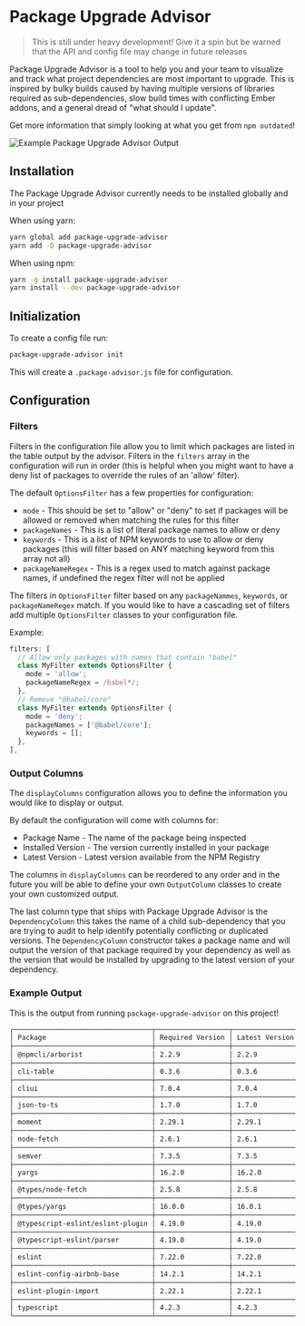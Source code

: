 # Package Upgrade Advisor


> This is still under heavy development! Give it a spin but be warned that the API and config file may change in future releases

Package Upgrade Advisor is a tool to help you and your team to visualize and track what project dependencies are most important to upgrade.
This is inspired by bulky builds caused by having multiple versions of libraries required as sub-dependencies, slow build times with conflicting Ember addons, and a general dread of "what should I update".

Get more information that simply looking at what you get from `npm outdated`!

![Example Package Upgrade Advisor Output](https://p192.p3.n0.cdn.getcloudapp.com/items/p9ubd1J7/53b2639f-cc30-476c-83ba-97a5a9406729.jpg?v=32a3cc38a597c06d8b393d1b115a043c)

## Installation

The Package Upgrade Advisor currently needs to be installed globally and in your project

When using yarn:

```sh
yarn global add package-upgrade-advisor
yarn add -D package-upgrade-advisor
```

When using npm:

```sh
yarn -g install package-upgrade-advisor
yarn install --dev package-upgrade-advisor
```

## Initialization

To create a config file run:

```sh
package-upgrade-advisor init
```

This will create a `.package-advisor.js` file for configuration.

## Configuration

### Filters

Filters in the configuration file allow you to limit which packages are listed in the table output by the advisor.
Filters in the `filters` array in the configuration will run in order (this is helpful when you might want to have a deny list of packages to override the rules of an 'allow' filter).

The default `OptionsFilter` has a few properties for configuration:

* `mode` - This should be set to "allow" or "deny" to set if packages will be allowed or removed when matching the rules for this filter
* `packageNames` - This is a list of literal package names to allow or deny
* `keywords` - This is a list of NPM keywords to use to allow or deny packages (this will filter based on ANY matching keyword from this array not all)
* `packageNameRegex` - This is a regex used to match against package names, if undefined the regex filter will not be applied

The filters in `OptionsFilter` filter based on any `packageNammes`, `keywords`, or `packageNameRegex` match. If you would like to have a cascading set of filters add multiple `OptionsFilter` classes to your configuration file.

Example:

```js
filters: [
  // Allow only packages with names that contain "babel"
  class MyFilter extends OptionsFilter {
    mode = 'allow';
    packageNameRegex = /babel*/;
  },
  // Remove "@babel/core"
  class MyFilter extends OptionsFilter {
    mode = 'deny';
    packageNames = ['@babel/core'];
    keywords = [];
  },
],
```

### Output Columns

The `displayColumns` configuration allows you to define the information you would like to display or output.

By default the configuration will come with columns for:

* Package Name - The name of the package being inspected
* Installed Version - The version currently installed in your package
* Latest Version - Latest version available from the NPM Registry

The columns in `displayColumns` can be reordered to any order and in the future you will be able to define your own `OutputColumn` classes to create your own customized output.

The last column type that ships with Package Upgrade Advisor is the `DependencyColumn` this takes the name of a child sub-dependency that you are trying to audit to help identify potentially conflicting or duplicated versions. The `DependencyColumn` constructor takes a package name and will output the version of that package required by your dependency as well as the version that would be installed by upgrading to the latest version of your dependency.

### Example Output

This is the output from running `package-upgrade-advisor` on this project!

```sh
┌──────────────────────────────────┬──────────────────┬──────────────────────────┬───────────────────┐
│ Package                          │ Required Version │ Latest Version Available │ lodash            │
├──────────────────────────────────┼──────────────────┼──────────────────────────┼───────────────────┤
│ @npmcli/arborist                 │ 2.2.9            │ 2.2.9                    │ 4.17.21 ~> 2.2.9  │
├──────────────────────────────────┼──────────────────┼──────────────────────────┼───────────────────┤
│ cli-table                        │ 0.3.6            │ 0.3.6                    │ 4.17.21 ~> 0.3.6  │
├──────────────────────────────────┼──────────────────┼──────────────────────────┼───────────────────┤
│ cliui                            │ 7.0.4            │ 7.0.4                    │ 4.17.21 ~> 7.0.4  │
├──────────────────────────────────┼──────────────────┼──────────────────────────┼───────────────────┤
│ json-to-ts                       │ 1.7.0            │ 1.7.0                    │ 4.17.21 ~> 1.7.0  │
├──────────────────────────────────┼──────────────────┼──────────────────────────┼───────────────────┤
│ moment                           │ 2.29.1           │ 2.29.1                   │ 4.17.21 ~> 2.29.1 │
├──────────────────────────────────┼──────────────────┼──────────────────────────┼───────────────────┤
│ node-fetch                       │ 2.6.1            │ 2.6.1                    │ 4.17.21 ~> 2.6.1  │
├──────────────────────────────────┼──────────────────┼──────────────────────────┼───────────────────┤
│ semver                           │ 7.3.5            │ 7.3.5                    │ 4.17.21 ~> 7.3.5  │
├──────────────────────────────────┼──────────────────┼──────────────────────────┼───────────────────┤
│ yargs                            │ 16.2.0           │ 16.2.0                   │ 4.17.21 ~> 16.2.0 │
├──────────────────────────────────┼──────────────────┼──────────────────────────┼───────────────────┤
│ @types/node-fetch                │ 2.5.8            │ 2.5.8                    │ 4.17.21 ~> 2.5.8  │
├──────────────────────────────────┼──────────────────┼──────────────────────────┼───────────────────┤
│ @types/yargs                     │ 16.0.0           │ 16.0.1                   │ 4.17.21 ~> 16.0.0 │
├──────────────────────────────────┼──────────────────┼──────────────────────────┼───────────────────┤
│ @typescript-eslint/eslint-plugin │ 4.19.0           │ 4.19.0                   │ 4.17.21 ~> 4.19.0 │
├──────────────────────────────────┼──────────────────┼──────────────────────────┼───────────────────┤
│ @typescript-eslint/parser        │ 4.19.0           │ 4.19.0                   │ 4.17.21 ~> 4.19.0 │
├──────────────────────────────────┼──────────────────┼──────────────────────────┼───────────────────┤
│ eslint                           │ 7.22.0           │ 7.22.0                   │ 4.17.21 ~> 7.22.0 │
├──────────────────────────────────┼──────────────────┼──────────────────────────┼───────────────────┤
│ eslint-config-airbnb-base        │ 14.2.1           │ 14.2.1                   │ 4.17.21 ~> 14.2.1 │
├──────────────────────────────────┼──────────────────┼──────────────────────────┼───────────────────┤
│ eslint-plugin-import             │ 2.22.1           │ 2.22.1                   │ 4.17.21 ~> 2.22.1 │
├──────────────────────────────────┼──────────────────┼──────────────────────────┼───────────────────┤
│ typescript                       │ 4.2.3            │ 4.2.3                    │ 4.17.21 ~> 4.2.3  │
└──────────────────────────────────┴──────────────────┴──────────────────────────┴───────────────────┘
```
